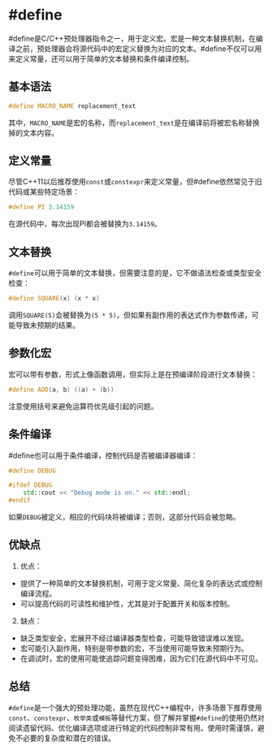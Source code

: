# #define
#define是C/C++预处理器指令之一，用于定义宏。宏是一种文本替换机制，在编译之前，预处理器会将源代码中的宏定义替换为对应的文本。#define不仅可以用来定义常量，还可以用于简单的文本替换和条件编译控制。

## 基本语法
```cpp
#define MACRO_NAME replacement_text
```
其中，`MACRO_NAME`是宏的名称，而`replacement_text`是在编译前将被宏名称替换掉的文本内容。

## 定义常量
尽管C++11以后推荐使用`const`或`constexpr`来定义常量，但#define依然常见于旧代码或某些特定场景：
```cpp
#define PI 3.14159
```
在源代码中，每次出现PI都会被替换为`3.14159`。

## 文本替换
`#define`可以用于简单的文本替换，但需要注意的是，它不做语法检查或类型安全检查：
```cpp
#define SQUARE(x) (x * x)
```
调用`SQUARE(5)`会被替换为`(5 * 5)`，但如果有副作用的表达式作为参数传递，可能导致未预期的结果。

## 参数化宏
宏可以带有参数，形式上像函数调用，但实际上是在预编译阶段进行文本替换：
```cpp
#define ADD(a, b) ((a) + (b))
```
注意使用括号来避免运算符优先级引起的问题。

## 条件编译
#define也可以用于条件编译，控制代码是否被编译器编译：
```cpp
#define DEBUG

#ifdef DEBUG
    std::cout << "Debug mode is on." << std::endl;
#endif
```
如果`DEBUG`被定义，相应的代码块将被编译；否则，这部分代码会被忽略。

## 优缺点
1. 优点：
- 提供了一种简单的文本替换机制，可用于定义常量、简化复杂的表达式或控制编译流程。
- 可以提高代码的可读性和维护性，尤其是对于配置开关和版本控制。

2. 缺点：
- 缺乏类型安全，宏展开不经过编译器类型检查，可能导致错误难以发现。
- 宏可能引入副作用，特别是带参数的宏，不当使用可能导致未预期行为。
- 在调试时，宏的使用可能使追踪问题变得困难，因为它们在源代码中不可见。

## 总结
`#define`是一个强大的预处理功能，虽然在现代C++编程中，许多场景下推荐使用`const`、`constexpr`、`枚举类`或`模板`等替代方案，但了解并掌握`#define`的使用仍然对阅读遗留代码、优化编译选项或进行特定的代码控制非常有用。使用时需谨慎，避免不必要的复杂度和潜在的错误。
